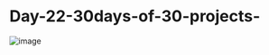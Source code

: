 # Day-22-30days-of-30-projects-



![image](https://github.com/user-attachments/assets/0d4e1f39-22e5-4e4e-b56f-1be92e503263)
